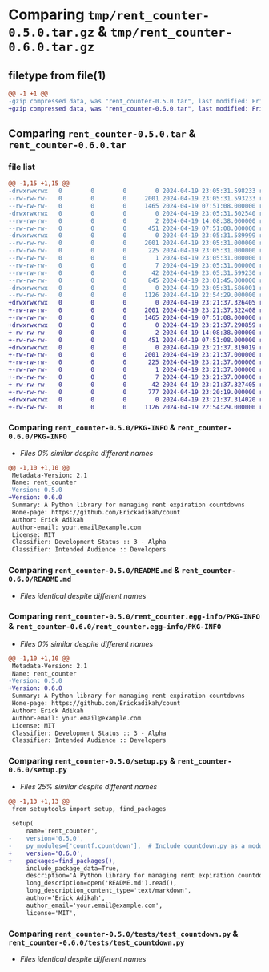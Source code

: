 # Comparing `tmp/rent_counter-0.5.0.tar.gz` & `tmp/rent_counter-0.6.0.tar.gz`

## filetype from file(1)

```diff
@@ -1 +1 @@
-gzip compressed data, was "rent_counter-0.5.0.tar", last modified: Fri Apr 19 23:05:31 2024, max compression
+gzip compressed data, was "rent_counter-0.6.0.tar", last modified: Fri Apr 19 23:21:37 2024, max compression
```

## Comparing `rent_counter-0.5.0.tar` & `rent_counter-0.6.0.tar`

### file list

```diff
@@ -1,15 +1,15 @@
-drwxrwxrwx   0        0        0        0 2024-04-19 23:05:31.598233 rent_counter-0.5.0/
--rw-rw-rw-   0        0        0     2001 2024-04-19 23:05:31.593233 rent_counter-0.5.0/PKG-INFO
--rw-rw-rw-   0        0        0     1465 2024-04-19 07:51:08.000000 rent_counter-0.5.0/README.md
-drwxrwxrwx   0        0        0        0 2024-04-19 23:05:31.502540 rent_counter-0.5.0/countf/
--rw-rw-rw-   0        0        0        2 2024-04-19 14:08:38.000000 rent_counter-0.5.0/countf/__init__.py
--rw-rw-rw-   0        0        0      451 2024-04-19 07:51:08.000000 rent_counter-0.5.0/countf/countdown.py
-drwxrwxrwx   0        0        0        0 2024-04-19 23:05:31.589999 rent_counter-0.5.0/rent_counter.egg-info/
--rw-rw-rw-   0        0        0     2001 2024-04-19 23:05:31.000000 rent_counter-0.5.0/rent_counter.egg-info/PKG-INFO
--rw-rw-rw-   0        0        0      225 2024-04-19 23:05:31.000000 rent_counter-0.5.0/rent_counter.egg-info/SOURCES.txt
--rw-rw-rw-   0        0        0        1 2024-04-19 23:05:31.000000 rent_counter-0.5.0/rent_counter.egg-info/dependency_links.txt
--rw-rw-rw-   0        0        0        7 2024-04-19 23:05:31.000000 rent_counter-0.5.0/rent_counter.egg-info/top_level.txt
--rw-rw-rw-   0        0        0       42 2024-04-19 23:05:31.599230 rent_counter-0.5.0/setup.cfg
--rw-rw-rw-   0        0        0      845 2024-04-19 23:01:45.000000 rent_counter-0.5.0/setup.py
-drwxrwxrwx   0        0        0        0 2024-04-19 23:05:31.586001 rent_counter-0.5.0/tests/
--rw-rw-rw-   0        0        0     1126 2024-04-19 22:54:29.000000 rent_counter-0.5.0/tests/test_countdown.py
+drwxrwxrwx   0        0        0        0 2024-04-19 23:21:37.326405 rent_counter-0.6.0/
+-rw-rw-rw-   0        0        0     2001 2024-04-19 23:21:37.322408 rent_counter-0.6.0/PKG-INFO
+-rw-rw-rw-   0        0        0     1465 2024-04-19 07:51:08.000000 rent_counter-0.6.0/README.md
+drwxrwxrwx   0        0        0        0 2024-04-19 23:21:37.290859 rent_counter-0.6.0/countf/
+-rw-rw-rw-   0        0        0        2 2024-04-19 14:08:38.000000 rent_counter-0.6.0/countf/__init__.py
+-rw-rw-rw-   0        0        0      451 2024-04-19 07:51:08.000000 rent_counter-0.6.0/countf/countdown.py
+drwxrwxrwx   0        0        0        0 2024-04-19 23:21:37.319019 rent_counter-0.6.0/rent_counter.egg-info/
+-rw-rw-rw-   0        0        0     2001 2024-04-19 23:21:37.000000 rent_counter-0.6.0/rent_counter.egg-info/PKG-INFO
+-rw-rw-rw-   0        0        0      225 2024-04-19 23:21:37.000000 rent_counter-0.6.0/rent_counter.egg-info/SOURCES.txt
+-rw-rw-rw-   0        0        0        1 2024-04-19 23:21:37.000000 rent_counter-0.6.0/rent_counter.egg-info/dependency_links.txt
+-rw-rw-rw-   0        0        0        7 2024-04-19 23:21:37.000000 rent_counter-0.6.0/rent_counter.egg-info/top_level.txt
+-rw-rw-rw-   0        0        0       42 2024-04-19 23:21:37.327405 rent_counter-0.6.0/setup.cfg
+-rw-rw-rw-   0        0        0      777 2024-04-19 23:20:19.000000 rent_counter-0.6.0/setup.py
+drwxrwxrwx   0        0        0        0 2024-04-19 23:21:37.314020 rent_counter-0.6.0/tests/
+-rw-rw-rw-   0        0        0     1126 2024-04-19 22:54:29.000000 rent_counter-0.6.0/tests/test_countdown.py
```

### Comparing `rent_counter-0.5.0/PKG-INFO` & `rent_counter-0.6.0/PKG-INFO`

 * *Files 0% similar despite different names*

```diff
@@ -1,10 +1,10 @@
 Metadata-Version: 2.1
 Name: rent_counter
-Version: 0.5.0
+Version: 0.6.0
 Summary: A Python library for managing rent expiration countdowns
 Home-page: https://github.com/Erickadikah/count
 Author: Erick Adikah
 Author-email: your.email@example.com
 License: MIT
 Classifier: Development Status :: 3 - Alpha
 Classifier: Intended Audience :: Developers
```

### Comparing `rent_counter-0.5.0/README.md` & `rent_counter-0.6.0/README.md`

 * *Files identical despite different names*

### Comparing `rent_counter-0.5.0/rent_counter.egg-info/PKG-INFO` & `rent_counter-0.6.0/rent_counter.egg-info/PKG-INFO`

 * *Files 0% similar despite different names*

```diff
@@ -1,10 +1,10 @@
 Metadata-Version: 2.1
 Name: rent_counter
-Version: 0.5.0
+Version: 0.6.0
 Summary: A Python library for managing rent expiration countdowns
 Home-page: https://github.com/Erickadikah/count
 Author: Erick Adikah
 Author-email: your.email@example.com
 License: MIT
 Classifier: Development Status :: 3 - Alpha
 Classifier: Intended Audience :: Developers
```

### Comparing `rent_counter-0.5.0/setup.py` & `rent_counter-0.6.0/setup.py`

 * *Files 25% similar despite different names*

```diff
@@ -1,13 +1,13 @@
 from setuptools import setup, find_packages
 
 setup(
     name='rent_counter',
-    version='0.5.0',
-    py_modules=['countf.countdown'],  # Include countdown.py as a module inside the countf folder
+    version='0.6.0',
+    packages=find_packages(),
     include_package_data=True,
     description='A Python library for managing rent expiration countdowns',
     long_description=open('README.md').read(),
     long_description_content_type='text/markdown',
     author='Erick Adikah',
     author_email='your.email@example.com',
     license='MIT',
```

### Comparing `rent_counter-0.5.0/tests/test_countdown.py` & `rent_counter-0.6.0/tests/test_countdown.py`

 * *Files identical despite different names*

